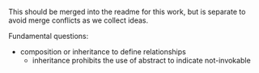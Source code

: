 This should be merged into the readme for this work, but is separate to avoid merge conflicts as we collect ideas.

Fundamental questions:

- composition or inheritance to define relationships
  - inheritance prohibits the use of abstract to indicate not-invokable 
